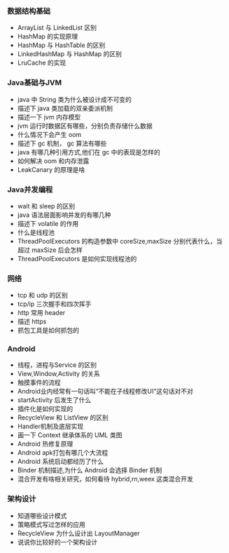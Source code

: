 ### 数据结构基础
* ArrayList 与 LinkedList 区别
* HashMap 的实现原理
* HashMap 与 HashTable 的区别
* LinkedHashMap 与 HashMap 的区别
* LruCache 的实现


### Java基础与JVM
* java 中 String 类为什么被设计成不可变的
* 描述下 java 类加载的双亲委派机制
* 描述一下 jvm 内存模型
* jvm 运行时数据区有哪些，分别负责存储什么数据
* 什么情况下会产生 oom
* 描述下 gc 机制， gc 算法有哪些
* java 有哪几种引用方式,他们在 gc 中的表现是怎样的
* 如何解决 oom 和内存泄露
* LeakCanary 的原理是啥

### Java并发编程
* wait 和 sleep 的区别
* java 语法层面影响并发的有哪几种
* 描述下 volatile 的作用
* 什么是线程池
* ThreadPoolExecutors 的构造参数中 coreSize,maxSize 分别代表什么，当超过 maxSize 后会怎样
* ThreadPoolExecutors 是如何实现线程池的

### 网络
* tcp 和 udp 的区别
* tcp/ip 三次握手和四次挥手
* http 常用 header 
* 描述 https
* 抓包工具是如何抓包的

### Android
* 线程，进程与Service 的区别
* View,Window,Activity 的关系
* 触摸事件的流程
* Android业内经常有一句话叫“不能在子线程修改UI”这句话对不对
* startActivity 后发生了什么
* 插件化是如何实现的
* RecycleView 和 ListView 的区别
* Handler机制及底层实现
* 画一下 Context 继承体系的 UML 类图
* Android 热修复原理
* Android apk打包有哪几个大流程
* Android 系统启动都经历了什么
* Binder 机制描述,为什么 Android 会选择 Binder 机制
* 混合开发有啥相关研究，如何看待 hybrid,rn,weex 这类混合开发

### 架构设计
* 知道哪些设计模式
* 策略模式写过怎样的应用
* RecycleView 为什么设计出 LayoutManager
* 说说你比较好的一个架构设计

